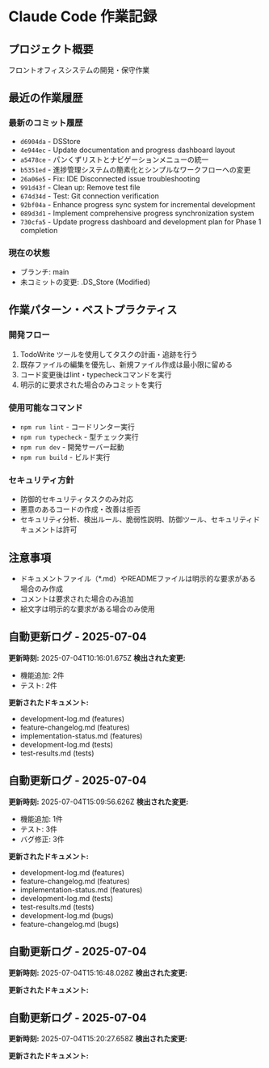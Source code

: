 # Claude Code 作業記録

## プロジェクト概要
フロントオフィスシステムの開発・保守作業

## 最近の作業履歴

### 最新のコミット履歴
- `d6904da` - DSStore
- `4e944ec` - Update documentation and progress dashboard layout
- `a5478ce` - パンくずリストとナビゲーションメニューの統一
- `b5351ed` - 進捗管理システムの簡素化とシンプルなワークフローへの変更
- `26a06e5` - Fix: IDE Disconnected issue troubleshooting
- `991d43f` - Clean up: Remove test file
- `674d34d` - Test: Git connection verification
- `92bf04a` - Enhance progress sync system for incremental development
- `089d3d1` - Implement comprehensive progress synchronization system
- `730cfa5` - Update progress dashboard and development plan for Phase 1 completion

### 現在の状態
- ブランチ: main
- 未コミットの変更: .DS_Store (Modified)

## 作業パターン・ベストプラクティス

### 開発フロー
1. TodoWrite ツールを使用してタスクの計画・追跡を行う
2. 既存ファイルの編集を優先し、新規ファイル作成は最小限に留める
3. コード変更後はlint・typecheckコマンドを実行
4. 明示的に要求された場合のみコミットを実行

### 使用可能なコマンド
- `npm run lint` - コードリンター実行
- `npm run typecheck` - 型チェック実行
- `npm run dev` - 開発サーバー起動
- `npm run build` - ビルド実行

### セキュリティ方針
- 防御的セキュリティタスクのみ対応
- 悪意のあるコードの作成・改善は拒否
- セキュリティ分析、検出ルール、脆弱性説明、防御ツール、セキュリティドキュメントは許可

## 注意事項
- ドキュメントファイル（*.md）やREADMEファイルは明示的な要求がある場合のみ作成
- コメントは要求された場合のみ追加
- 絵文字は明示的な要求がある場合のみ使用
## 自動更新ログ - 2025-07-04

**更新時刻:** 2025-07-04T10:16:01.675Z
**検出された変更:**
- 機能追加: 2件
- テスト: 2件

**更新されたドキュメント:**
- development-log.md (features)
- feature-changelog.md (features)
- implementation-status.md (features)
- development-log.md (tests)
- test-results.md (tests)

## 自動更新ログ - 2025-07-04

**更新時刻:** 2025-07-04T15:09:56.626Z
**検出された変更:**
- 機能追加: 1件
- テスト: 3件
- バグ修正: 3件

**更新されたドキュメント:**
- development-log.md (features)
- feature-changelog.md (features)
- implementation-status.md (features)
- development-log.md (tests)
- test-results.md (tests)
- development-log.md (bugs)
- feature-changelog.md (bugs)

## 自動更新ログ - 2025-07-04

**更新時刻:** 2025-07-04T15:16:48.028Z
**検出された変更:**


**更新されたドキュメント:**


## 自動更新ログ - 2025-07-04

**更新時刻:** 2025-07-04T15:20:27.658Z
**検出された変更:**


**更新されたドキュメント:**

